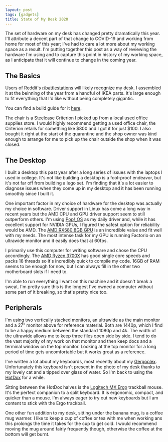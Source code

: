 ```yaml
---
layout: post
tags: [gadgets]
title: State of My Desk 2020
---
```


The set of hardware on my desk has changed pretty dramatically this year. I'll attribute a decent part of that change to COVID-19 and working from home for most of this year; I've had to care a lot more about my working space as a result. I'm putting together this post as a way of reviewing the hardware I'm using and to capture this point in history of my working space, as I anticipate that it will continue to change in the coming year.

## The Basics

Users of Reddit's [r/battlestations]() will likely recognize my desk. I assembled it at the beinning of the year from a handful of IKEA parts. It's large enough to fit everything that I'd like without being completely gigantic.

You can find a build guide for it [here]().

The chair is a Steelcase Criterion I picked up from a local used office supplies store. I would highly recommend getting a used office chair, the Criterion retails for something like $800 and I got it for just $100. I also bought it right at the start of the quarantine and the shop owner was kind enough to arrange for me to pick up the chair outside the shop when it was closed.

## The Desktop

I built a desktop this past year after a long series of issues with the laptops I used in college. It's not like building a desktop is a fool-proof endeavor, but it's not far off from building a lego set. I'm finding that it's a lot easier to diagnose issues when they come up in my desktop and it has been running smoothly since I built it. 

One important factor in my choice of hardware for the desktop was actually my choice in software. Driver support in Linux has come a long way in recent years but the AMD CPU and GPU driver support seem to still outperform others. I'm using [Pop!\_OS]() as my daily driver and, while it has excellent support for NVIDIA GPUs, I figured the safest option for reliability would be AMD. The [AMD RX580 8GB GPU]() is an incredible value and fit well with my needs. The most intense task for my GPU is running Factorio on an ultrawide monitor and it easily does that at 60fps.

I primarily use this computer for writing software and chose the CPU accordingly. The [AMD Ryzen 3700X]() has good single core speeds and packs 16 threads so it's incredibly quick to compile my code. 16GB of RAM seems to be enough for now, but I can always fill in the other two motherboard slots if I need to. 

I'm able to run everything I want on this machine and it doesn't break a sweat. I'm pretty sure this is the longest I've owned a computer without some part of it breaking, so that's pretty nice too.

## Peripherals

I'm using two vertically stacked monitors, an ultrawide as the main monitor and a 27" monitor above for reference material. Both are 1440p, which I find to be a happy medium between the standard 1080p and 4k. The width of the ultrawide allows me to keep three files open side by side. I tend to do the vast majority of my work on that monitor and then keep docs and a terminal window on the top monitor. Looking at the top monitor for a long period of time gets uncomfortable but it works great as a reference. 

I've written a lot about my keyboards, most recently about my [Gergoplex](). Unfortunately this keyboard isn't present in the photo of my desk thanks to my lovely cat and a tipped over glass of water. So I'm back to using the [HotDox]() for a while. 

Sitting between the HotDox halves is the [Logitech MX Ergo]() trackball mouse. It's the perfect companion to a split keyboard. It is ergonomic, compact, and quicker than a mouse. I'm always eager to try out new keyboards but I am content to stick with the Ergo trackball.

One other fun addition to my desk, sitting under the banana mug, is a coffee mug warmer. I like to keep a cup of coffee or tea with me when working ans this prolongs the time it takes for the cup to get cold. I would recommend moving the mug around fairly frequently though, otherwise the coffee at the bottom will get burnt.
